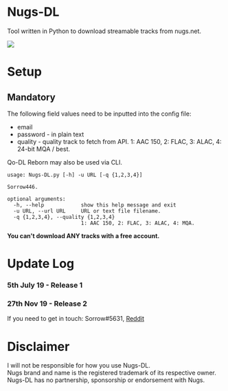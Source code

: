 # Nugs-DL
Tool written in Python to download streamable tracks from nugs.net. 

![](https://orion.feralhosting.com/sorrow/ngs.png)

# Setup
## Mandatory ##
The following field values need to be inputted into the config file:
- email
- password - in plain text
- quality - quality track to fetch from API. 1: AAC 150, 2: FLAC, 3: ALAC, 4: 24-bit MQA / best.

Qo-DL Reborn may also be used via CLI.    

```
usage: Nugs-DL.py [-h] -u URL [-q {1,2,3,4}]

Sorrow446.

optional arguments:
  -h, --help            show this help message and exit
  -u URL, --url URL     URL or text file filename.
  -q {1,2,3,4}, --quality {1,2,3,4}
                        1: AAC 150, 2: FLAC, 3: ALAC, 4: MQA.
  ```

**You can't download ANY tracks with a free account.**

# Update Log #
### 5th July 19 - Release 1 ###
### 27th Nov 19 - Release 2 ###

If you need to get in touch: Sorrow#5631, [Reddit](https://www.reddit.com/user/Sorrow446)

# Disclaimer
I will not be responsible for how you use Nugs-DL.    
Nugs brand and name is the registered trademark of its respective owner.    
Nugs-DL has no partnership, sponsorship or endorsement with Nugs.    
